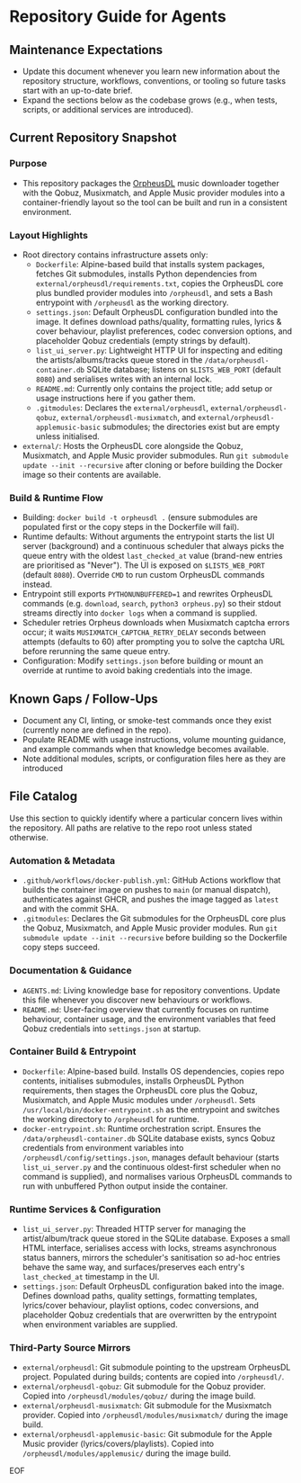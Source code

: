 # Repository Guide for Agents

## Maintenance Expectations
- Update this document whenever you learn new information about the repository structure, workflows, conventions, or tooling so future tasks start with an up-to-date brief.
- Expand the sections below as the codebase grows (e.g., when tests, scripts, or additional services are introduced).

## Current Repository Snapshot

### Purpose
- This repository packages the [OrpheusDL](https://github.com/OrfiTeam/OrpheusDL) music downloader together with the Qobuz, Musixmatch, and Apple Music provider modules into a container-friendly layout so the tool can be built and run in a consistent environment.

### Layout Highlights
- Root directory contains infrastructure assets only:
  - `Dockerfile`: Alpine-based build that installs system packages, fetches Git submodules, installs Python dependencies from `external/orpheusdl/requirements.txt`, copies the OrpheusDL core plus bundled provider modules into `/orpheusdl`, and sets a Bash entrypoint with `/orpheusdl` as the working directory.
  - `settings.json`: Default OrpheusDL configuration bundled into the image. It defines download paths/quality, formatting rules, lyrics & cover behaviour, playlist preferences, codec conversion options, and placeholder Qobuz credentials (empty strings by default).
  - `list_ui_server.py`: Lightweight HTTP UI for inspecting and editing the artists/albums/tracks queue stored in the `/data/orpheusdl-container.db` SQLite database; listens on `$LISTS_WEB_PORT` (default `8080`) and serialises writes with an internal lock.
  - `README.md`: Currently only contains the project title; add setup or usage instructions here if you gather them.
  - `.gitmodules`: Declares the `external/orpheusdl`, `external/orpheusdl-qobuz`, `external/orpheusdl-musixmatch`, and `external/orpheusdl-applemusic-basic` submodules; the directories exist but are empty unless initialised.
- `external/`: Hosts the OrpheusDL core alongside the Qobuz, Musixmatch, and Apple Music provider submodules. Run `git submodule update --init --recursive` after cloning or before building the Docker image so their contents are available.

### Build & Runtime Flow
- Building: `docker build -t orpheusdl .` (ensure submodules are populated first or the copy steps in the Dockerfile will fail).
- Runtime defaults: Without arguments the entrypoint starts the list UI server (background) and a continuous scheduler that always picks the queue entry with the oldest `last_checked_at` value (brand-new entries are prioritised as "Never"). The UI is exposed on `$LISTS_WEB_PORT` (default `8080`). Override `CMD` to run custom OrpheusDL commands instead.
- Entrypoint still exports `PYTHONUNBUFFERED=1` and rewrites OrpheusDL commands (e.g. `download`, `search`, `python3 orpheus.py`) so their stdout streams directly into `docker logs` when a command is supplied.
- Scheduler retries Orpheus downloads when Musixmatch captcha errors occur; it waits `MUSIXMATCH_CAPTCHA_RETRY_DELAY` seconds between attempts (defaults to 60) after prompting you to solve the captcha URL before rerunning the same queue entry.
- Configuration: Modify `settings.json` before building or mount an override at runtime to avoid baking credentials into the image.

## Known Gaps / Follow-Ups
- Document any CI, linting, or smoke-test commands once they exist (currently none are defined in the repo).
- Populate README with usage instructions, volume mounting guidance, and example commands when that knowledge becomes available.
- Note additional modules, scripts, or configuration files here as they are introduced

## File Catalog
Use this section to quickly identify where a particular concern lives within the repository. All
paths are relative to the repo root unless stated otherwise.

### Automation & Metadata
- `.github/workflows/docker-publish.yml`: GitHub Actions workflow that builds the container image
  on pushes to `main` (or manual dispatch), authenticates against GHCR, and pushes the image tagged
  as `latest` and with the commit SHA.
- `.gitmodules`: Declares the Git submodules for the OrpheusDL core plus the Qobuz, Musixmatch,
  and Apple Music provider modules. Run `git submodule update --init --recursive` before building so the
  Dockerfile copy steps succeed.

### Documentation & Guidance
- `AGENTS.md`: Living knowledge base for repository conventions. Update this file whenever you
  discover new behaviours or workflows.
- `README.md`: User-facing overview that currently focuses on runtime behaviour, container usage,
  and the environment variables that feed Qobuz credentials into `settings.json` at startup.

### Container Build & Entrypoint
- `Dockerfile`: Alpine-based build. Installs OS dependencies, copies repo contents, initialises
  submodules, installs OrpheusDL Python requirements, then stages the OrpheusDL core plus the Qobuz,
  Musixmatch, and Apple Music modules under `/orpheusdl`. Sets `/usr/local/bin/docker-entrypoint.sh` as the
  entrypoint and switches the working directory to `/orpheusdl` for runtime.
- `docker-entrypoint.sh`: Runtime orchestration script. Ensures the `/data/orpheusdl-container.db` SQLite database exists,
  syncs Qobuz credentials from environment variables into `/orpheusdl/config/settings.json`, manages default
  behaviour (starts `list_ui_server.py` and the continuous oldest-first scheduler when no command is supplied), and
  normalises various OrpheusDL commands to run with unbuffered Python output inside the container.

### Runtime Services & Configuration
- `list_ui_server.py`: Threaded HTTP server for managing the artist/album/track queue stored in the SQLite database. Exposes
  a small HTML interface, serialises access with locks, streams asynchronous status banners, mirrors the scheduler's
  sanitisation so ad-hoc entries behave the same way, and surfaces/preserves each entry's `last_checked_at` timestamp in
  the UI.
- `settings.json`: Default OrpheusDL configuration baked into the image. Defines download paths,
  quality settings, formatting templates, lyrics/cover behaviour, playlist options, codec
  conversions, and placeholder Qobuz credentials that are overwritten by the entrypoint when
  environment variables are supplied.

### Third-Party Source Mirrors
- `external/orpheusdl`: Git submodule pointing to the upstream OrpheusDL project. Populated during
  builds; contents are copied into `/orpheusdl/`.
- `external/orpheusdl-qobuz`: Git submodule for the Qobuz provider. Copied into
  `/orpheusdl/modules/qobuz/` during the image build.
- `external/orpheusdl-musixmatch`: Git submodule for the Musixmatch provider. Copied into
  `/orpheusdl/modules/musixmatch/` during the image build.
- `external/orpheusdl-applemusic-basic`: Git submodule for the Apple Music provider (lyrics/covers/playlists). Copied into
  `/orpheusdl/modules/applemusic/` during the image build.

EOF
